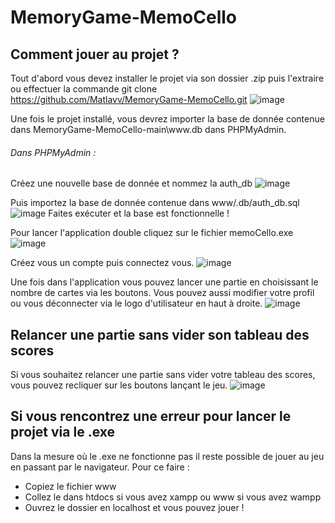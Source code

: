 # MemoryGame-MemoCello
## **Comment jouer au projet ?**
Tout d'abord vous devez installer le projet via son dossier .zip puis l'extraire ou effectuer la commande git clone https://github.com/Matlavv/MemoryGame-MemoCello.git
![image](https://user-images.githubusercontent.com/94973111/220893344-c51e0850-6039-40b5-9930-353bd599bae6.png)

Une fois le projet installé, vous devrez importer la base de donnée contenue dans MemoryGame-MemoCello-main\www\.db dans PHPMyAdmin.

###### Dans PHPMyAdmin :
Créez une nouvelle base de donnée et nommez la auth_db
![image](https://user-images.githubusercontent.com/94973111/220893902-3f18c4ba-798f-4909-b433-81b9e1839a47.png)

Puis importez la base de donnée contenue dans www/.db/auth_db.sql
![image](https://user-images.githubusercontent.com/94973111/220895337-a65a1399-1b3c-43b4-ae84-6d9fb69e9f13.png)
Faites exécuter et la base est fonctionnelle !

Pour lancer l'application double cliquez sur le fichier memoCello.exe
![image](https://user-images.githubusercontent.com/94973111/220895715-971f860a-5087-4e34-803d-bc54f79aac01.png)

Créez vous un compte puis connectez vous.
![image](https://user-images.githubusercontent.com/94973111/220895845-163201da-cf3f-48f6-abcb-a9032d2fc607.png)

Une fois dans l'application vous pouvez lancer une partie en choisissant le nombre de cartes via les boutons. 
Vous pouvez aussi modifier votre profil ou vous déconnecter via le logo d'utilisateur en haut à droite.
![image](https://user-images.githubusercontent.com/94973111/220896281-659c40b2-fff8-414a-b704-f53c39bbdbb6.png)


## Relancer une partie sans vider son tableau des scores

Si vous souhaitez relancer une partie sans vider votre tableau des scores, vous pouvez recliquer sur les boutons lançant le jeu.
![image](https://user-images.githubusercontent.com/94973111/220896806-7ef14dea-27fb-44c5-a88b-4dca5bd513a4.png)



## Si vous rencontrez une erreur pour lancer le projet via le .exe
Dans la mesure où le .exe ne fonctionne pas il reste possible de jouer au jeu en passant par le navigateur. Pour ce faire :
- Copiez le fichier www 
- Collez le dans htdocs si vous avez xampp ou www si vous avez wampp
- Ouvrez le dossier en localhost et vous pouvez jouer !
